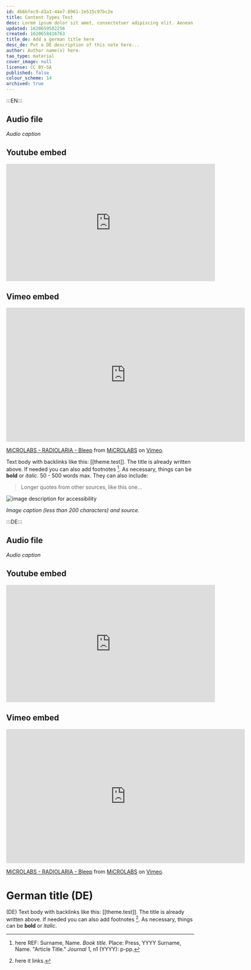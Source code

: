 ```yaml
---
id: 4b6bfec9-d3a1-44e7-8961-2e515c97bc2e
title: Content Types Test
desc: Lorem ipsum dolor sit amet, consectetuer adipiscing elit. Aenean commodo ligula eget dolor. Aenean massa. Cum sociis natoque penatibus et magnis dis parturient montes, nascetur ridiculus mus. Donec quam felis, ultricies nec, pellentesque eu, pretium quis, sem. Nulla consequat massa quis enim.
updated: 1620659502256
created: 1620658416763
title_de: Add a german title here
desc_de: Put a DE description of this note here...
author: Author name(s) here.
tao_type: material
cover_image: null
license: CC BY-SA
published: false
colour_scheme: 14
archived: true
---
```


:::EN:::

## Audio file

<sound file="/audio/Sample_audio_elefant.mp3"></sound>
_Audio caption_

## Youtube embed

<iframe width="560" height="315" src="https://www.youtube-nocookie.com/embed/mdrWbd1F9Qw" title="YouTube video player" frameborder="0" allow="accelerometer; autoplay; clipboard-write; encrypted-media; gyroscope; picture-in-picture" allowfullscreen></iframe>

## Vimeo embed

<iframe src="https://player.vimeo.com/video/126851289" width="640" height="360" frameborder="0" allow="autoplay; fullscreen; picture-in-picture" allowfullscreen></iframe>
<p><a href="https://vimeo.com/126851289">MiCROLABS - RADIOLARIA - Bleep</a> from <a href="https://vimeo.com/user39382385">MiCROLABS</a> on <a href="https://vimeo.com">Vimeo</a>.</p>

Text body with backlinks like this: [[theme.test]]. The title is already written above.
If needed you can also add footnotes [^footnote1].
As necessary, things can be **bold** or _italic_. 50 - 500 words max.
They can also include:
>Longer quotes from other sources, like this one...

![image description for accessibility](/images/example/hippo.jpg)

_Image caption (less than 200 characters) and source._


[^footnote1]: here REF: Surname, Name. _Book title_. Place: Press, YYYY
Surname, Name. "Article Title." _Journal_ 1, n1 (YYYY): p-pp.

<!-- And this allows us to leave notes to the others that are not visible in the preview. -->

:::DE:::

## Audio file

<sound file="/audio/Sample_audio_elefant.mp3"></sound>
_Audio caption_

## Youtube embed

<iframe width="560" height="315" src="https://www.youtube-nocookie.com/embed/mdrWbd1F9Qw" title="YouTube video player" frameborder="0" allow="accelerometer; autoplay; clipboard-write; encrypted-media; gyroscope; picture-in-picture" allowfullscreen></iframe>

## Vimeo embed

<iframe src="https://player.vimeo.com/video/126851289" width="640" height="360" frameborder="0" allow="autoplay; fullscreen; picture-in-picture" allowfullscreen></iframe>
<p><a href="https://vimeo.com/126851289">MiCROLABS - RADIOLARIA - Bleep</a> from <a href="https://vimeo.com/user39382385">MiCROLABS</a> on <a href="https://vimeo.com">Vimeo</a>.</p>

# German title (DE)

(DE) Text body with backlinks like this: [[theme.test]]. The title is already written above.
If needed you can also add footnotes [^footnoteDE1].
As necessary, things can be **bold** or _italic_.

[^footnoteDE1]: here it links.
